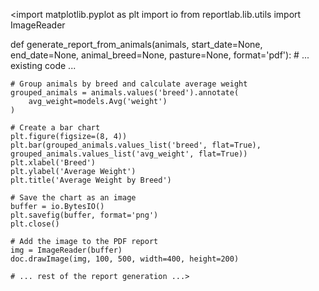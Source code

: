 <import matplotlib.pyplot as plt
import io
from reportlab.lib.utils import ImageReader

def generate_report_from_animals(animals, start_date=None, end_date=None, animal_breed=None, pasture=None, format='pdf'):
    # ... existing code ...

    # Group animals by breed and calculate average weight
    grouped_animals = animals.values('breed').annotate(
        avg_weight=models.Avg('weight')
    )

    # Create a bar chart
    plt.figure(figsize=(8, 4))
    plt.bar(grouped_animals.values_list('breed', flat=True), grouped_animals.values_list('avg_weight', flat=True))
    plt.xlabel('Breed')
    plt.ylabel('Average Weight')
    plt.title('Average Weight by Breed')

    # Save the chart as an image
    buffer = io.BytesIO()
    plt.savefig(buffer, format='png')
    plt.close()

    # Add the image to the PDF report
    img = ImageReader(buffer)
    doc.drawImage(img, 100, 500, width=400, height=200)

    # ... rest of the report generation ...>
